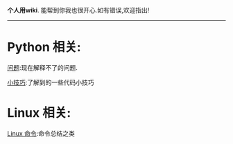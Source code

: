 **个人用wiki**.
能帮到你我也很开心.如有错误,欢迎指出!

***

# Python 相关:

[问题](/python/question):现在解释不了的问题.

[小技巧](/python/python-tips):了解到的一些代码小技巧

# Linux 相关:

[Linux 命令](/linux/terminal-bash):命令总结之类

